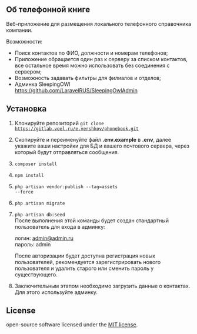 ## Об телефонной книге

Веб-приложение для размещения локального телефонного справочника компании.

<!-- ![screen](/public/images/screen.png) -->
<!-- https://github.com/evn88/technosale/blob/master/public/images/screen.png -->

Возможности: 
- Поиск контактов по ФИО, должности и номерам телефонов;
- Приложение обращается один раз к серверу за списком контактов, все остальное время можно использовать без соединения с сервером;
- Возможность задавать фильтры для филиалов и отделов;
- Админка SleepingOWl https://github.com/LaravelRUS/SleepingOwlAdmin

## Установка
1. Клонируйте репозиторий <code>git clone https://gitlab.voel.ru/e.vershkov/phonebook.git</code>
2. Скопируйте и переименуйте файл <b>.env.example</b>  в <b>.env</b>, далее укажите ваши настройки для БД и вашего почтового сервера, через который будут отправляться сообщения.
3. <code>composer install</code>
4. <code>npm install</code>
5. <code>php artisan vendor:publish --tag=assets --force</code>
6. <code>php artisan migrate</code>
7. <code>php artisan db:seed</code> <br>После выполнения этой команды будет создан стандартный пользователь для входа в админку:

    логин: admin@admin.ru <br>
    пароль: admin

    После авторизации будет доступна регистрация новых пользователей, рекомендуется зарегистрировать нового пользователя и удалить старого или сменить пароль у существующего. 


8. Заключительным этапом необходимо загрузить данные о контактах. Для этого используйте админку.

## License

open-source software licensed under the [MIT license](https://opensource.org/licenses/MIT).
